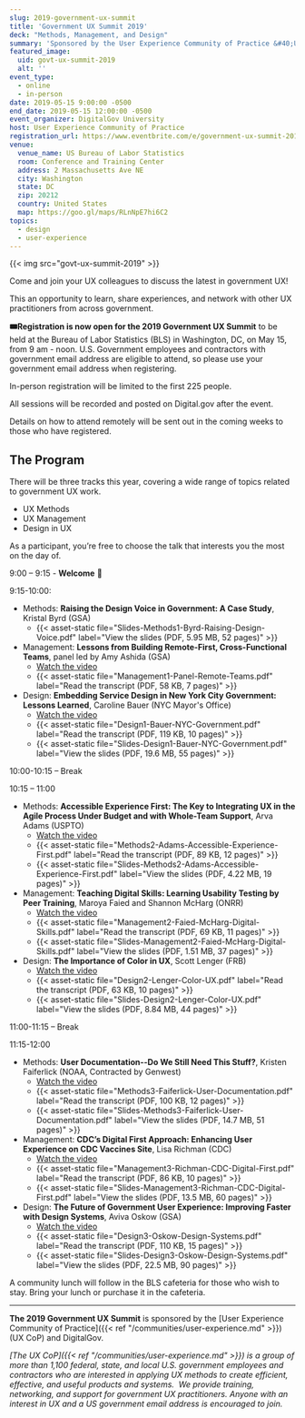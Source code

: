 ```yaml
---
slug: 2019-government-ux-summit
title: 'Government UX Summit 2019'
deck: "Methods, Management, and Design"
summary: 'Sponsored by the User Experience Community of Practice &#40;UX CoP&#41; and DigitalGov, this event is an opportunity to share experiences and lessons learned in UX and network with other UX practitioners from across the government&#46;'
featured_image:
  uid: govt-ux-summit-2019
  alt: ''
event_type:
  - online
  - in-person
date: 2019-05-15 9:00:00 -0500
end_date: 2019-05-15 12:00:00 -0500
event_organizer: DigitalGov University
host: User Experience Community of Practice
registration_url: https://www.eventbrite.com/e/government-ux-summit-2019-registration-56653417898
venue:
  venue_name: US Bureau of Labor Statistics
  room: Conference and Training Center
  address: 2 Massachusetts Ave NE
  city: Washington
  state: DC
  zip: 20212
  country: United States
  map: https://goo.gl/maps/RLnNpE7hi6C2
topics:
  - design
  - user-experience
---
```


{{< img src="govt-ux-summit-2019" >}}

Come and join your UX colleagues to discuss the latest in government UX!

This an opportunity to learn, share experiences, and network with other UX practitioners from across government.

**:tickets:Registration is now open for the 2019 Government UX Summit** to be held at the Bureau of Labor Statistics (BLS) in Washington, DC, on May 15, from 9 am - noon. U.S. Government employees and contractors with government email address are eligible to attend, so please use your government email address when registering.

In-person registration will be limited to the first 225 people.

All sessions will be recorded and posted on Digital.gov after the event.

Details on how to attend remotely will be sent out in the coming weeks to those who have registered.

## The Program

There will be three tracks this year, covering a wide range of topics
related to government UX work.

  - UX Methods
  - UX Management
  - Design in UX

As a participant, you’re free to choose the talk that interests you the most on the day of.

9:00 – 9:15 - **Welcome** :wave:

9:15-10:00:

  - Methods: **Raising the Design Voice in Government: A Case Study**, Kristal Byrd (GSA)
    - {{< asset-static file="Slides-Methods1-Byrd-Raising-Design-Voice.pdf" label="View the slides (PDF, 5.95 MB, 52 pages)" >}}
  - Management: **Lessons from Building Remote-First, Cross-Functional Teams**, panel led by Amy Ashida (GSA)
    - [Watch the video](https://www.youtube.com/watch?v=daMZo4WZ0Hg)
    - {{< asset-static file="Management1-Panel-Remote-Teams.pdf" label="Read the transcript (PDF, 58 KB, 7 pages)" >}} 
  - Design: **Embedding Service Design in New York City Government: Lessons Learned**, Caroline Bauer (NYC Mayor's Office)
    - [Watch the video](https://www.youtube.com/watch?v=uOuEp6jw_WM)
    - {{< asset-static file="Design1-Bauer-NYC-Government.pdf" label="Read the transcript (PDF, 119 KB, 10 pages)" >}} 
    - {{< asset-static file="Slides-Design1-Bauer-NYC-Government.pdf" label="View the slides (PDF, 19.6 MB, 55 pages)" >}} 

10:00-10:15 – Break

10:15 – 11:00

  - Methods: **Accessible Experience First: The Key to Integrating UX in the Agile Process Under Budget and with Whole-Team Support**, Arva Adams (USPTO)
    - [Watch the video](https://www.youtube.com/watch?v=cbTQ7C3ry-E)
    - {{< asset-static file="Methods2-Adams-Accessible-Experience-First.pdf" label="Read the transcript (PDF, 89 KB, 12 pages)" >}}
    - {{< asset-static file="Slides-Methods2-Adams-Accessible-Experience-First.pdf" label="View the slides (PDF, 4.22 MB, 19 pages)" >}}
  - Management: **Teaching Digital Skills: Learning Usability Testing by Peer Training**, Maroya Faied and Shannon McHarg (ONRR)
    - [Watch the video](https://www.youtube.com/watch?v=nobgPaAYkgU)
    - {{< asset-static file="Management2-Faied-McHarg-Digital-Skills.pdf" label="Read the transcript (PDF, 69 KB, 11 pages)" >}}
    - {{< asset-static file="Slides-Management2-Faied-McHarg-Digital-Skills.pdf" label="View the slides (PDF, 1.51 MB, 37 pages)" >}}
  - Design: **The Importance of Color in UX**, Scott Lenger (FRB)
    - [Watch the video](https://www.youtube.com/watch?v=3jhxsRmchSs)
    - {{< asset-static file="Design2-Lenger-Color-UX.pdf" label="Read the transcript (PDF, 63 KB, 10 pages)" >}}
    - {{< asset-static file="Slides-Design2-Lenger-Color-UX.pdf" label="View the slides (PDF, 8.84 MB, 44 pages)" >}}

11:00-11:15 – Break

11:15-12:00

  - Methods: **User Documentation--Do We Still Need This Stuff?**, Kristen Faiferlick (NOAA, Contracted by Genwest)
    - [Watch the video](https://www.youtube.com/watch?v=4ipC4fsJ0gA)
    - {{< asset-static file="Methods3-Faiferlick-User-Documentation.pdf" label="Read the transcript (PDF, 100 KB, 12 pages)" >}} 
    - {{< asset-static file="Slides-Methods3-Faiferlick-User-Documentation.pdf" label="View the slides (PDF, 14.7 MB, 51 pages)" >}} 
  - Management: **CDC’s Digital First Approach: Enhancing User Experience on CDC Vaccines Site**, Lisa Richman (CDC)
    - [Watch the video](https://www.youtube.com/watch?v=FmNWm6oDYoQ)
    - {{< asset-static file="Management3-Richman-CDC-Digital-First.pdf" label="Read the transcript (PDF, 86 KB, 10 pages)" >}}
    - {{< asset-static file="Slides-Management3-Richman-CDC-Digital-First.pdf" label="View the slides (PDF, 13.5 MB, 60 pages)" >}}
  - Design: **The Future of Government User Experience: Improving Faster with Design Systems**, Aviva Oskow (GSA)
    - [Watch the video](https://www.youtube.com/watch?v=fHRsDKjUlNU)
    - {{< asset-static file="Design3-Oskow-Design-Systems.pdf" label="Read the transcript (PDF, 110 KB, 15 pages)" >}}
    - {{< asset-static file="Slides-Design3-Oskow-Design-Systems.pdf" label="View the slides (PDF, 22.5 MB, 90 pages)" >}}

A community lunch will follow in the BLS cafeteria for those who wish to stay. Bring your lunch or purchase it in the cafeteria.

---

**The 2019 Government UX Summit** is sponsored by the [User Experience Community of Practice]({{< ref "/communities/user-experience.md" >}}) (UX CoP) and DigitalGov.

_[The UX CoP]({{< ref "/communities/user-experience.md" >}}) is a group of more than 1,100 federal, state, and local U.S. government employees and contractors who are interested in applying UX methods to create efficient, effective, and useful products and systems.  We provide training, networking, and support for government UX practitioners. Anyone with an interest in UX and a US government email address is encouraged to join._
